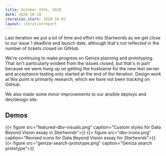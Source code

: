 ```yaml
---
title: October 19th, 2020
date: 2020-10-19
iteration_start: 2020-10-05
layout: iterationreport
---
```


Last iteration we put a lot of time and effort into Startwords as we get close to our issue 1 deadline and launch date, although that's not reflected in the number of tickets closed on GitHub.

We're continuing to make progress on Geniza planning and prototyping. That isn't particularly evident from the issues closed, but that's in part because we were hung up on getting the hostname for the new test server and acceptance testing only started at the end of the iteration.  Design work at this point is primarily research, which we have not been tracking on GitHub.

We also made some minor improvements to our ansible deploys and dev/design site.


## Demos
{{< figure src="featured-dbv-visuals.png" caption="Custom styles for Data Beyond Vision essay in *Startwords*">}}
{{< figure src="dbv-icons.png" caption="Revised icons for Data Beyond Vision essay for *Startwords*">}}
{{< figure src="geniza-search-prototype.png" caption="Geniza search prototype">}}




